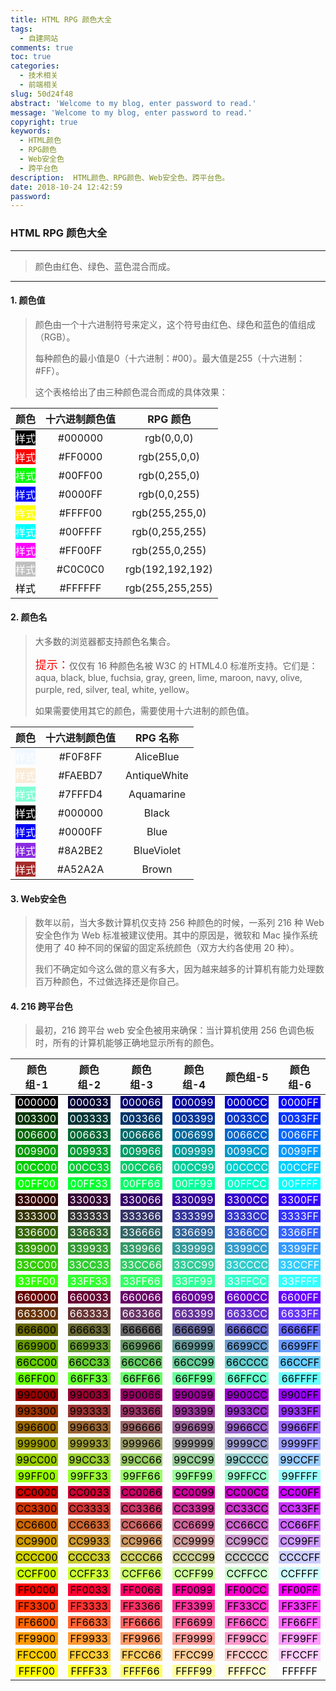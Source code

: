 ```yaml
---
title: HTML RPG 颜色大全
tags:
  - 自建网站
comments: true
toc: true
categories:
  - 技术相关
  - 前端相关
slug: 50d24f48
abstract: 'Welcome to my blog, enter password to read.'
message: 'Welcome to my blog, enter password to read.'
copyright: true
keywords:
  - HTML颜色
  - RPG颜色
  - Web安全色
  - 跨平台色
description:  HTML颜色、RPG颜色、Web安全色、跨平台色。
date: 2018-10-24 12:42:59
password:
---
```

<script type="text/javascript" src="/assets/js/dist/bai.js"></script>

### HTML RPG 颜色大全

---
> 颜色由红色、绿色、蓝色混合而成。
---

#### 1. 颜色值
> 颜色由一个十六进制符号来定义，这个符号由红色、绿色和蓝色的值组成（RGB）。
>
> 每种颜色的最小值是0（十六进制：#00）。最大值是255（十六进制：#FF）。
>
> 这个表格给出了由三种颜色混合而成的具体效果：

| 颜色                                                         | 十六进制颜色值 | RPG 颜色        |
| :---:                                                        | :----:         |:--:             |
|<div style="background:#000000; color:#FFF" size=2>样式</div> | #000000        | rgb(0,0,0)      |
|<div style="background:#FF0000; color:#FFF" size=2>样式</div> | #FF0000        | rgb(255,0,0)    |
|<div style="background:#00FF00; color:#FFF" size=2>样式</div> | #00FF00        | rgb(0,255,0)    |
|<div style="background:#0000FF; color:#FFF" size=2>样式</div> | #0000FF        | rgb(0,0,255)    |
|<div style="background:#FFFF00; color:#FFF" size=2>样式</div> | #FFFF00        | rgb(255,255,0)  |
|<div style="background:#00FFFF; color:#FFF" size=2>样式</div> | #00FFFF        | rgb(0,255,255)  |
|<div style="background:#FF00FF; color:#FFF" size=2>样式</div> | #FF00FF        | rgb(255,0,255)  |
|<div style="background:#C0C0C0; color:#FFF" size=2>样式</div> | #C0C0C0        | rgb(192,192,192)|
|<div style="background:#FFFFFF; color:#000" size=2>样式</div> | #FFFFFF        | rgb(255,255,255)|


#### 2. 颜色名
> 大多数的浏览器都支持颜色名集合。
>
> <font color="#FF0000" size=4>提示：</font>仅仅有 16 种颜色名被 W3C 的 HTML4.0 标准所支持。它们是：aqua, black, blue, fuchsia, gray, green, lime, maroon, navy, olive, purple, red, silver, teal, white, yellow。
>
> 如果需要使用其它的颜色，需要使用十六进制的颜色值。

| 颜色                                                         | 十六进制颜色值 | RPG 名称     |
| :---:                                                        | :----:         |:--:          |
|<div style="background:#F0F8FF; color:#FFF" size=2>样式</div> | #F0F8FF        | AliceBlue    |
|<div style="background:#FAEBD7; color:#FFF" size=2>样式</div> | #FAEBD7        | AntiqueWhite |
|<div style="background:#7FFFD4; color:#FFF" size=2>样式</div> | #7FFFD4        | Aquamarine   |
|<div style="background:#000000; color:#FFF" size=2>样式</div> | #000000        | Black        |
|<div style="background:#0000FF; color:#FFF" size=2>样式</div> | #0000FF        | Blue         |
|<div style="background:#8A2BE2; color:#FFF" size=2>样式</div> | #8A2BE2        | BlueViolet   |
|<div style="background:#A52A2A; color:#FFF" size=2>样式</div> | #A52A2A        | Brown        |

#### 3. Web安全色
> 数年以前，当大多数计算机仅支持 256 种颜色的时候，一系列 216 种 Web 安全色作为 Web 标准被建议使用。其中的原因是，微软和 Mac 操作系统使用了 40 种不同的保留的固定系统颜色（双方大约各使用 20 种）。
>
> 我们不确定如今这么做的意义有多大，因为越来越多的计算机有能力处理数百万种颜色，不过做选择还是你自己。

#### 4. 216 跨平台色
> 最初，216 跨平台 web 安全色被用来确保：当计算机使用 256 色调色板时，所有的计算机能够正确地显示所有的颜色。

| 颜色组-1 | 颜色组-2 | 颜色组-3 | 颜色组-4 | 颜色组-5 | 颜色组-6 |
|:-------: |:-------: |:-------: |:-------: |:-------: |:-------: |
| <div style="background:#000000; color:#FFF" size=2>000000</div> | <div style="background:#000033; color:#FFF" size=2>000033</div> | <div style="background:#000066; color:#FFF" size=2>000066</div> | <div style="background:#000099; color:#FFF" size=2>000099</div> | <div style="background:#0000CC; color:#FFF" size=2>0000CC</div> | <div style="background:#0000FF; color:#FFF" size=2>0000FF</div> |
| <div style="background:#003300; color:#FFF" size=2>003300</div> | <div style="background:#003333; color:#FFF" size=2>003333</div> | <div style="background:#003366; color:#FFF" size=2>003366</div> | <div style="background:#003399; color:#FFF" size=2>003399</div> | <div style="background:#0033CC; color:#FFF" size=2>0033CC</div> | <div style="background:#0033FF; color:#FFF" size=2>0033FF</div> |
| <div style="background:#006600; color:#FFF" size=2>006600</div> | <div style="background:#006633; color:#FFF" size=2>006633</div> | <div style="background:#006666; color:#FFF" size=2>006666</div> | <div style="background:#006699; color:#FFF" size=2>006699</div> | <div style="background:#0066CC; color:#FFF" size=2>0066CC</div> | <div style="background:#0066FF; color:#FFF" size=2>0066FF</div> |
| <div style="background:#009900; color:#FFF" size=2>009900</div> | <div style="background:#009933; color:#FFF" size=2>009933</div> | <div style="background:#009966; color:#FFF" size=2>009966</div> | <div style="background:#009999; color:#FFF" size=2>009999</div> | <div style="background:#0099CC; color:#FFF" size=2>0099CC</div> | <div style="background:#0099FF; color:#FFF" size=2>0099FF</div> |
| <div style="background:#00CC00; color:#FFF" size=2>00CC00</div> | <div style="background:#00CC33; color:#FFF" size=2>00CC33</div> | <div style="background:#00CC66; color:#FFF" size=2>00CC66</div> | <div style="background:#00CC99; color:#FFF" size=2>00CC99</div> | <div style="background:#00CCCC; color:#FFF" size=2>00CCCC</div> | <div style="background:#00CCFF; color:#FFF" size=2>00CCFF</div> |
| <div style="background:#00FF00; color:#FFF" size=2>00FF00</div> | <div style="background:#00FF33; color:#FFF" size=2>00FF33</div> | <div style="background:#00FF66; color:#FFF" size=2>00FF66</div> | <div style="background:#00FF99; color:#FFF" size=2>00FF99</div> | <div style="background:#00FFCC; color:#FFF" size=2>00FFCC</div> | <div style="background:#00FFFF; color:#FFF" size=2>00FFFF</div> |
| <div style="background:#330000; color:#FFF" size=2>330000</div> | <div style="background:#330033; color:#FFF" size=2>330033</div> | <div style="background:#330066; color:#FFF" size=2>330066</div> | <div style="background:#330099; color:#FFF" size=2>330099</div> | <div style="background:#3300CC; color:#FFF" size=2>3300CC</div> | <div style="background:#3300FF; color:#FFF" size=2>3300FF</div> |
| <div style="background:#333300; color:#FFF" size=2>333300</div> | <div style="background:#333333; color:#FFF" size=2>333333</div> | <div style="background:#333366; color:#FFF" size=2>333366</div> | <div style="background:#333399; color:#FFF" size=2>333399</div> | <div style="background:#3333CC; color:#FFF" size=2>3333CC</div> | <div style="background:#3333FF; color:#FFF" size=2>3333FF</div> |
| <div style="background:#336600; color:#FFF" size=2>336600</div> | <div style="background:#336633; color:#FFF" size=2>336633</div> | <div style="background:#336666; color:#FFF" size=2>336666</div> | <div style="background:#336699; color:#FFF" size=2>336699</div> | <div style="background:#3366CC; color:#FFF" size=2>3366CC</div> | <div style="background:#3366FF; color:#FFF" size=2>3366FF</div> |
| <div style="background:#339900; color:#FFF" size=2>339900</div> | <div style="background:#339933; color:#FFF" size=2>339933</div> | <div style="background:#339966; color:#FFF" size=2>339966</div> | <div style="background:#339999; color:#FFF" size=2>339999</div> | <div style="background:#3399CC; color:#FFF" size=2>3399CC</div> | <div style="background:#3399FF; color:#FFF" size=2>3399FF</div> |
| <div style="background:#33CC00; color:#FFF" size=2>33CC00</div> | <div style="background:#33CC33; color:#FFF" size=2>33CC33</div> | <div style="background:#33CC66; color:#FFF" size=2>33CC66</div> | <div style="background:#33CC99; color:#FFF" size=2>33CC99</div> | <div style="background:#33CCCC; color:#FFF" size=2>33CCCC</div> | <div style="background:#33CCFF; color:#FFF" size=2>33CCFF</div> |
| <div style="background:#33FF00; color:#FFF" size=2>33FF00</div> | <div style="background:#33FF33; color:#FFF" size=2>33FF33</div> | <div style="background:#33FF66; color:#FFF" size=2>33FF66</div> | <div style="background:#33FF99; color:#FFF" size=2>33FF99</div> | <div style="background:#33FFCC; color:#FFF" size=2>33FFCC</div> | <div style="background:#33FFFF; color:#FFF" size=2>33FFFF</div> |
| <div style="background:#660000; color:#FFF" size=2>660000</div> | <div style="background:#660033; color:#FFF" size=2>660033</div> | <div style="background:#660066; color:#FFF" size=2>660066</div> | <div style="background:#660099; color:#FFF" size=2>660099</div> | <div style="background:#6600CC; color:#FFF" size=2>6600CC</div> | <div style="background:#6600FF; color:#FFF" size=2>6600FF</div> |
| <div style="background:#663300; color:#FFF" size=2>663300</div> | <div style="background:#663333; color:#FFF" size=2>663333</div> | <div style="background:#663366; color:#FFF" size=2>663366</div> | <div style="background:#663399; color:#FFF" size=2>663399</div> | <div style="background:#6633CC; color:#FFF" size=2>6633CC</div> | <div style="background:#6633FF; color:#FFF" size=2>6633FF</div> |
| <div style="background:#666600; color:#000" size=2>666600</div> | <div style="background:#666633; color:#000" size=2>666633</div> | <div style="background:#666666; color:#000" size=2>666666</div> | <div style="background:#666699; color:#000" size=2>666699</div> | <div style="background:#6666CC; color:#000" size=2>6666CC</div> | <div style="background:#6666FF; color:#000" size=2>6666FF</div> |
| <div style="background:#669900; color:#000" size=2>669900</div> | <div style="background:#669933; color:#000" size=2>669933</div> | <div style="background:#669966; color:#000" size=2>669966</div> | <div style="background:#669999; color:#000" size=2>669999</div> | <div style="background:#6699CC; color:#000" size=2>6699CC</div> | <div style="background:#6699FF; color:#000" size=2>6699FF</div> |
| <div style="background:#66CC00; color:#000" size=2>66CC00</div> | <div style="background:#66CC33; color:#000" size=2>66CC33</div> | <div style="background:#66CC66; color:#000" size=2>66CC66</div> | <div style="background:#66CC99; color:#000" size=2>66CC99</div> | <div style="background:#66CCCC; color:#000" size=2>66CCCC</div> | <div style="background:#66CCFF; color:#000" size=2>66CCFF</div> |
| <div style="background:#66FF00; color:#000" size=2>66FF00</div> | <div style="background:#66FF33; color:#000" size=2>66FF33</div> | <div style="background:#66FF66; color:#000" size=2>66FF66</div> | <div style="background:#66FF99; color:#000" size=2>66FF99</div> | <div style="background:#66FFCC; color:#000" size=2>66FFCC</div> | <div style="background:#66FFFF; color:#000" size=2>66FFFF</div> |
| <div style="background:#990000; color:#000" size=2>990000</div> | <div style="background:#990033; color:#000" size=2>990033</div> | <div style="background:#990066; color:#000" size=2>990066</div> | <div style="background:#990099; color:#000" size=2>990099</div> | <div style="background:#9900CC; color:#000" size=2>9900CC</div> | <div style="background:#9900FF; color:#000" size=2>9900FF</div> |
| <div style="background:#993300; color:#000" size=2>993300</div> | <div style="background:#993333; color:#000" size=2>993333</div> | <div style="background:#993366; color:#000" size=2>993366</div> | <div style="background:#993399; color:#000" size=2>993399</div> | <div style="background:#9933CC; color:#000" size=2>9933CC</div> | <div style="background:#9933FF; color:#000" size=2>9933FF</div> |
| <div style="background:#996600; color:#000" size=2>996600</div> | <div style="background:#996633; color:#000" size=2>996633</div> | <div style="background:#996666; color:#000" size=2>996666</div> | <div style="background:#996699; color:#000" size=2>996699</div> | <div style="background:#9966CC; color:#000" size=2>9966CC</div> | <div style="background:#9966FF; color:#000" size=2>9966FF</div> |
| <div style="background:#999900; color:#000" size=2>999900</div> | <div style="background:#999933; color:#000" size=2>999933</div> | <div style="background:#999966; color:#000" size=2>999966</div> | <div style="background:#999999; color:#000" size=2>999999</div> | <div style="background:#9999CC; color:#000" size=2>9999CC</div> | <div style="background:#9999FF; color:#000" size=2>9999FF</div> |
| <div style="background:#99CC00; color:#000" size=2>99CC00</div> | <div style="background:#99CC33; color:#000" size=2>99CC33</div> | <div style="background:#99CC66; color:#000" size=2>99CC66</div> | <div style="background:#99CC99; color:#000" size=2>99CC99</div> | <div style="background:#99CCCC; color:#000" size=2>99CCCC</div> | <div style="background:#99CCFF; color:#000" size=2>99CCFF</div> |
| <div style="background:#99FF00; color:#000" size=2>99FF00</div> | <div style="background:#99FF33; color:#000" size=2>99FF33</div> | <div style="background:#99FF66; color:#000" size=2>99FF66</div> | <div style="background:#99FF99; color:#000" size=2>99FF99</div> | <div style="background:#99FFCC; color:#000" size=2>99FFCC</div> | <div style="background:#99FFFF; color:#000" size=2>99FFFF</div> |
| <div style="background:#CC0000; color:#000" size=2>CC0000</div> | <div style="background:#CC0033; color:#000" size=2>CC0033</div> | <div style="background:#CC0066; color:#000" size=2>CC0066</div> | <div style="background:#CC0099; color:#000" size=2>CC0099</div> | <div style="background:#CC00CC; color:#000" size=2>CC00CC</div> | <div style="background:#CC00FF; color:#000" size=2>CC00FF</div> |
| <div style="background:#CC3300; color:#000" size=2>CC3300</div> | <div style="background:#CC3333; color:#000" size=2>CC3333</div> | <div style="background:#CC3366; color:#000" size=2>CC3366</div> | <div style="background:#CC3399; color:#000" size=2>CC3399</div> | <div style="background:#CC33CC; color:#000" size=2>CC33CC</div> | <div style="background:#CC33FF; color:#000" size=2>CC33FF</div> |
| <div style="background:#CC6600; color:#000" size=2>CC6600</div> | <div style="background:#CC6633; color:#000" size=2>CC6633</div> | <div style="background:#CC6666; color:#000" size=2>CC6666</div> | <div style="background:#CC6699; color:#000" size=2>CC6699</div> | <div style="background:#CC66CC; color:#000" size=2>CC66CC</div> | <div style="background:#CC66FF; color:#000" size=2>CC66FF</div> |
| <div style="background:#CC9900; color:#000" size=2>CC9900</div> | <div style="background:#CC9933; color:#000" size=2>CC9933</div> | <div style="background:#CC9966; color:#000" size=2>CC9966</div> | <div style="background:#CC9999; color:#000" size=2>CC9999</div> | <div style="background:#CC99CC; color:#000" size=2>CC99CC</div> | <div style="background:#CC99FF; color:#000" size=2>CC99FF</div> |
| <div style="background:#CCCC00; color:#000" size=2>CCCC00</div> | <div style="background:#CCCC33; color:#000" size=2>CCCC33</div> | <div style="background:#CCCC66; color:#000" size=2>CCCC66</div> | <div style="background:#CCCC99; color:#000" size=2>CCCC99</div> | <div style="background:#CCCCCC; color:#000" size=2>CCCCCC</div> | <div style="background:#CCCCFF; color:#000" size=2>CCCCFF</div> |
| <div style="background:#CCFF00; color:#000" size=2>CCFF00</div> | <div style="background:#CCFF33; color:#000" size=2>CCFF33</div> | <div style="background:#CCFF66; color:#000" size=2>CCFF66</div> | <div style="background:#CCFF99; color:#000" size=2>CCFF99</div> | <div style="background:#CCFFCC; color:#000" size=2>CCFFCC</div> | <div style="background:#CCFFFF; color:#000" size=2>CCFFFF</div> |
| <div style="background:#FF0000; color:#000" size=2>FF0000</div> | <div style="background:#FF0033; color:#000" size=2>FF0033</div> | <div style="background:#FF0066; color:#000" size=2>FF0066</div> | <div style="background:#FF0099; color:#000" size=2>FF0099</div> | <div style="background:#FF00CC; color:#000" size=2>FF00CC</div> | <div style="background:#FF00FF; color:#000" size=2>FF00FF</div> |
| <div style="background:#FF3300; color:#000" size=2>FF3300</div> | <div style="background:#FF3333; color:#000" size=2>FF3333</div> | <div style="background:#FF3366; color:#000" size=2>FF3366</div> | <div style="background:#FF3399; color:#000" size=2>FF3399</div> | <div style="background:#FF33CC; color:#000" size=2>FF33CC</div> | <div style="background:#FF33FF; color:#000" size=2>FF33FF</div> |
| <div style="background:#FF6600; color:#000" size=2>FF6600</div> | <div style="background:#FF6633; color:#000" size=2>FF6633</div> | <div style="background:#FF6666; color:#000" size=2>FF6666</div> | <div style="background:#FF6699; color:#000" size=2>FF6699</div> | <div style="background:#FF66CC; color:#000" size=2>FF66CC</div> | <div style="background:#FF66FF; color:#000" size=2>FF66FF</div> |
| <div style="background:#FF9900; color:#000" size=2>FF9900</div> | <div style="background:#FF9933; color:#000" size=2>FF9933</div> | <div style="background:#FF9966; color:#000" size=2>FF9966</div> | <div style="background:#FF9999; color:#000" size=2>FF9999</div> | <div style="background:#FF99CC; color:#000" size=2>FF99CC</div> | <div style="background:#FF99FF; color:#000" size=2>FF99FF</div> |
| <div style="background:#FFCC00; color:#000" size=2>FFCC00</div> | <div style="background:#FFCC33; color:#000" size=2>FFCC33</div> | <div style="background:#FFCC66; color:#000" size=2>FFCC66</div> | <div style="background:#FFCC99; color:#000" size=2>FFCC99</div> | <div style="background:#FFCCCC; color:#000" size=2>FFCCCC</div> | <div style="background:#FFCCFF; color:#000" size=2>FFCCFF</div> |
| <div style="background:#FFFF00; color:#000" size=2>FFFF00</div> | <div style="background:#FFFF33; color:#000" size=2>FFFF33</div> | <div style="background:#FFFF66; color:#000" size=2>FFFF66</div> | <div style="background:#FFFF99; color:#000" size=2>FFFF99</div> | <div style="background:#FFFFCC; color:#000" size=2>FFFFCC</div> | <div style="background:#FFFFFF; color:#000" size=2>FFFFFF</div> |
